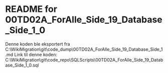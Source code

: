# README for 00TD02A_ForAlle_Side_19_Database_Side_1_0
Denne koden ble eksportert fra C:\WikiMigration\git\code_dump\00TD02A_ForAlle_Side_19_Database_Side_1.md
Link til denne koden: C:\WikiMigration\git\code_repo\SQLScripts\00TD02A_ForAlle_Side_19_Database_Side_1_0.sql
